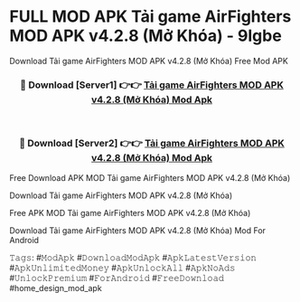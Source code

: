 # FULL MOD APK Tải game AirFighters MOD APK v4.2.8 (Mở Khóa) - 9lgbe
Download Tải game AirFighters MOD APK v4.2.8 (Mở Khóa) Free Mod APK

<div align="center">
<h3>🔴 Download [Server1] 👉👉 <a href="https://apk-comot.site?title=Tải_game_AirFighters_MOD_APK_v4.2.8_(Mở_Khóa)">Tải game AirFighters MOD APK v4.2.8 (Mở Khóa) Mod Apk</a></h3><br>

<h3>🔴 Download [Server2] 👉👉 <a href="https://apk-comot.site?title=Tải_game_AirFighters_MOD_APK_v4.2.8_(Mở_Khóa)">Tải game AirFighters MOD APK v4.2.8 (Mở Khóa) Mod Apk</a></h3>
</div>


Free Download APK MOD Tải game AirFighters MOD APK v4.2.8 (Mở Khóa)

Download Tải game AirFighters MOD APK v4.2.8 (Mở Khóa) 

Free APK MOD Tải game AirFighters MOD APK v4.2.8 (Mở Khóa) 

Download Tải game AirFighters MOD APK v4.2.8 (Mở Khóa) Mod For Android

𝚃𝚊𝚐𝚜: #𝙼𝚘𝚍𝙰𝚙𝚔 #𝙳𝚘𝚠𝚗𝚕𝚘𝚊𝚍𝙼𝚘𝚍𝙰𝚙𝚔 #𝙰𝚙𝚔𝙻𝚊𝚝𝚎𝚜𝚝𝚅𝚎𝚛𝚜𝚒𝚘𝚗 #𝙰𝚙𝚔𝚄𝚗𝚕𝚒𝚖𝚒𝚝𝚎𝚍𝙼𝚘𝚗𝚎𝚢 #𝙰𝚙𝚔𝚄𝚗𝚕𝚘𝚌𝚔𝙰𝚕𝚕 #𝙰𝚙𝚔𝙽𝚘𝙰𝚍𝚜 #𝚄𝚗𝚕𝚘𝚌𝚔𝙿𝚛𝚎𝚖𝚒𝚞𝚖 #𝙵𝚘𝚛𝙰𝚗𝚍𝚛𝚘𝚒𝚍 #𝙵𝚛𝚎𝚎𝙳𝚘𝚠𝚗𝚕𝚘𝚊𝚍 #home_design_mod_apk